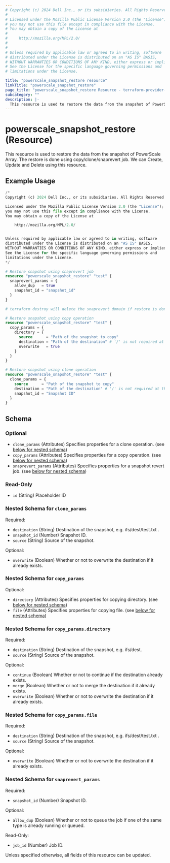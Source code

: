 ```yaml
---
# Copyright (c) 2024 Dell Inc., or its subsidiaries. All Rights Reserved.
#
# Licensed under the Mozilla Public License Version 2.0 (the "License");
# you may not use this file except in compliance with the License.
# You may obtain a copy of the License at
#
#     http://mozilla.org/MPL/2.0/
#
#
# Unless required by applicable law or agreed to in writing, software
# distributed under the License is distributed on an "AS IS" BASIS,
# WITHOUT WARRANTIES OR CONDITIONS OF ANY KIND, either express or implied.
# See the License for the specific language governing permissions and
# limitations under the License.

title: "powerscale_snapshot_restore resource"
linkTitle: "powerscale_snapshot_restore"
page_title: "powerscale_snapshot_restore Resource - terraform-provider-powerscale"
subcategory: ""
description: |-
  This resource is used to restore the data from the snapshot of PowerScale Array. The restore is done using copy/clone/snaprevert job. We can Create, Update and Delete using this resource.
---
```


# powerscale_snapshot_restore (Resource)

This resource is used to restore the data from the snapshot of PowerScale Array. The restore is done using copy/clone/snaprevert job. We can Create, Update and Delete using this resource.


## Example Usage

```terraform
/*
Copyright (c) 2024 Dell Inc., or its subsidiaries. All Rights Reserved.

Licensed under the Mozilla Public License Version 2.0 (the "License");
you may not use this file except in compliance with the License.
You may obtain a copy of the License at

    http://mozilla.org/MPL/2.0/


Unless required by applicable law or agreed to in writing, software
distributed under the License is distributed on an "AS IS" BASIS,
WITHOUT WARRANTIES OR CONDITIONS OF ANY KIND, either express or implied.
See the License for the specific language governing permissions and
limitations under the License.
*/

# Restore snapshot using snaprevert job
resource "powerscale_snapshot_restore" "test" {
  snaprevert_params = {
    allow_dup   = true
    snapshot_id = "snapshot_id"
  }
}

# terraform destroy will delete the snaprevert domain if restore is done using snapshot revert.

# Restore snapshot using copy operation
resource "powerscale_snapshot_restore" "test" {
  copy_params = {
    directory = {
      source      = "Path of the snapshot to copy"
      destination = "Path of the destination" # '/' is not required at the start e.g. ifs/dest
      overwrite   = true
    }
  }
}

# Restore snapshot using clone operation
resource "powerscale_snapshot_restore" "test" {
  clone_params = {
    source      = "Path of the snapshot to copy"
    destination = "Path of the destination" # '/' is not required at the start e.g. ifs/dest/test.txt
    snapshot_id = "Snapshot ID"
  }
}
```

<!-- schema generated by tfplugindocs -->
## Schema

### Optional

- `clone_params` (Attributes) Specifies properties for a clone operation. (see [below for nested schema](#nestedatt--clone_params))
- `copy_params` (Attributes) Specifies properties for a copy operation. (see [below for nested schema](#nestedatt--copy_params))
- `snaprevert_params` (Attributes) Specifies properties for a snapshot revert job. (see [below for nested schema](#nestedatt--snaprevert_params))

### Read-Only

- `id` (String) Placeholder ID

<a id="nestedatt--clone_params"></a>
### Nested Schema for `clone_params`

Required:

- `destination` (String) Destination of the snapshot, e.g. ifs/dest/test.txt .
- `snapshot_id` (Number) Snapshot ID.
- `source` (String) Source of the snapshot.

Optional:

- `overwrite` (Boolean) Whether or not to overwrite the destination if it already exists.


<a id="nestedatt--copy_params"></a>
### Nested Schema for `copy_params`

Optional:

- `directory` (Attributes) Specifies properties for copying directory. (see [below for nested schema](#nestedatt--copy_params--directory))
- `file` (Attributes) Specifies properties for copying file. (see [below for nested schema](#nestedatt--copy_params--file))

<a id="nestedatt--copy_params--directory"></a>
### Nested Schema for `copy_params.directory`

Required:

- `destination` (String) Destination of the snapshot, e.g. ifs/dest.
- `source` (String) Source of the snapshot.

Optional:

- `continue` (Boolean) Whether or not to continue if the destination already exists.
- `merge` (Boolean) Whether or not to merge the destination if it already exists.
- `overwrite` (Boolean) Whether or not to overwrite the destination if it already exists.


<a id="nestedatt--copy_params--file"></a>
### Nested Schema for `copy_params.file`

Required:

- `destination` (String) Destination of the snapshot, e.g. ifs/dest/test.txt .
- `source` (String) Source of the snapshot.

Optional:

- `overwrite` (Boolean) Whether or not to overwrite the destination if it already exists.



<a id="nestedatt--snaprevert_params"></a>
### Nested Schema for `snaprevert_params`

Required:

- `snapshot_id` (Number) Snapshot ID.

Optional:

- `allow_dup` (Boolean) Whether or not to queue the job if one of the same type is already running or queued.

Read-Only:

- `job_id` (Number) Job ID.

Unless specified otherwise, all fields of this resource can be updated.

